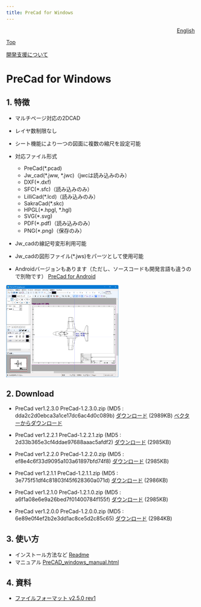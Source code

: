 ```yaml
---
title: PreCad for Windows
---
```

<div style="text-align: right"><a href=index_en.html>English</a></div>

[Top](https://junkbulk.com)

[開発支援について](donate_ja.html)

# PreCad for Windows

## 1. 特徴 
- マルチページ対応の2DCAD
- レイヤ数制限なし
- シート機能により一つの図面に複数の縮尺を設定可能
- 対応ファイル形式 
  - PreCad(*.pcad)
  - Jw_cad(*.jww, *.jwc)（jwcは読み込みのみ）
  - DXF(*.dxf)
  - SFC(*.sfc)（読み込みのみ）
  - LilliCad(*.lcd)（読み込みのみ）
  - SakraCad(*.skc)
  - HPGL(*.hpgl, *.hgl)
  - SVG(*.svg)
  - PDF(*.pdf)（読み込みのみ）
  - PNG(*.png)（保存のみ）

- Jw_cadの線記号変形利用可能
- Jw_cadの図形ファイル(*.jws)をパーツとして使用可能
- Androidバージョンもあります（ただし、ソースコードも開発言語も違うので別物です）
[PreCad for Android](https://play.google.com/store/apps/details?id=com.junkbulk.precad)

<a href="images/image001.png">
<img src="images/image001.png" href="images/image001.png" alt="sample image" width="300px">
</a>

## 2. Download
- PreCad ver1.2.3.0
PreCad-1.2.3.0.zip (MD5 : dda2c2d0ebca3a1ce17dc6ac4d0c089b)
[ダウンロード](download/PreCad-1.2.3.0.zip)  (2989KB)
[ベクターからダウンロード](https://www.vector.co.jp/soft/dl/winnt/business/se526259.html)

- PreCad ver1.2.2.1
PreCad-1.2.2.1.zip (MD5 : 2d33b365e3cf4ddae97688aaac5afdf2)
[ダウンロード](download/PreCad-1.2.2.1.zip)  (2985KB)

- PreCad ver1.2.2.0
PreCad-1.2.2.0.zip (MD5 : ef8e4c6f33d9095a103a61897bfd74f8)
[ダウンロード](download/PreCad-1.2.2.0.zip)  (2985KB)

- PreCad ver1.2.1.1
PreCad-1.2.1.1.zip (MD5 : 3e775f51df4c81803f45f628360a071d)
[ダウンロード](download/PreCad-1.2.1.1.zip)  (2986KB)

- PreCad ver1.2.1.0
PreCad-1.2.1.0.zip (MD5 : a6f1a08e6e9a26bed7f01400784f155f)
[ダウンロード](download/PreCad-1.2.1.0.zip)  (2985KB)

- PreCad ver1.2.0.0
PreCad-1.2.0.0.zip (MD5 : 6e89e0f4ef2b2e3dd1ac8ce5d2c85c65)
[ダウンロード](download/PreCad-1.2.0.0.zip)  (2984KB)


## 3. 使い方
- インストール方法など
[Readme](readme_ja.html)
- マニュアル
[PreCAD_windows_manual.html](manual/ja/PreCAD_windows_manual.html)

## 4. 資料

- [ファイルフォーマット v2.5.0 rev1](download/PreCadFormat_v2_5_0_rev1.html)